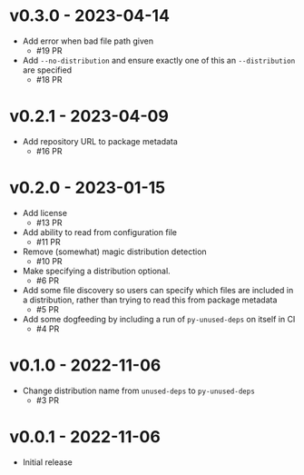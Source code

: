 # v0.3.0 - 2023-04-14

  - Add error when bad file path given
      - \#19 PR
  - Add `--no-distribution` and ensure exactly one of this an `--distribution`
    are specified
      - \#18 PR

# v0.2.1 - 2023-04-09

  - Add repository URL to package metadata
      - \#16 PR

# v0.2.0 - 2023-01-15

  - Add license
      - \#13 PR
  - Add ability to read from configuration file
      - \#11 PR
  - Remove (somewhat) magic distribution detection
      - \#10 PR
  - Make specifying a distribution optional.
      - \#6 PR
  - Add some file discovery so users can specify which files are included in a
    distribution, rather than trying to read this from package metadata
      - \#5 PR
  - Add some dogfeeding by including a run of `py-unused-deps` on itself in CI
      - \#4 PR

# v0.1.0 - 2022-11-06

  - Change distribution name from `unused-deps` to `py-unused-deps`
      - \#3 PR

# v0.0.1 - 2022-11-06

  - Initial release
